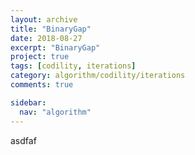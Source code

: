 ```yaml
---
layout: archive
title: "BinaryGap"
date: 2018-08-27
excerpt: "BinaryGap"
project: true
tags: [codility, iterations]
category: algorithm/codility/iterations
comments: true

sidebar:
  nav: "algorithm"
---
```


asdfaf